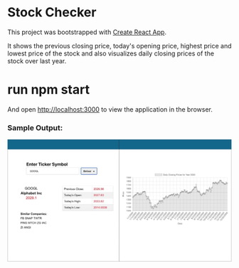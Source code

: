 # Stock Checker
This project was bootstrapped with [Create React App](https://github.com/facebook/create-react-app).

It shows the previous closing price, today's opening price, highest price and lowest price of the stock and also visualizes daily closing prices of the stock over last year.

# run npm start
And open [http://localhost:3000](http://localhost:3000) to view the application in the browser.

### Sample Output:
![plot](./sample-output.jpg)

